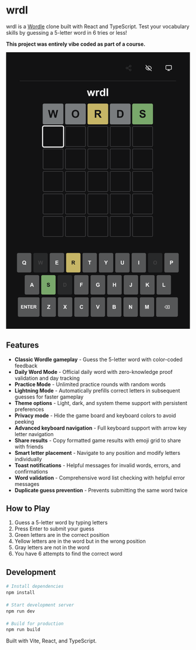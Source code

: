 # wrdl

wrdl is a [Wordle](https://www.nytimes.com/games/wordle/index.html) clone built with React and TypeScript. Test your vocabulary skills by guessing a 5-letter word in 6 tries or less!

**This project was entirely vibe coded as part of a course.**

![alt text](public/preview.png)

## Features

- **Classic Wordle gameplay** - Guess the 5-letter word with color-coded feedback
- **Daily Word Mode** - Official daily word with zero-knowledge proof validation and day tracking
- **Practice Mode** - Unlimited practice rounds with random words
- **Lightning Mode** - Automatically prefills correct letters in subsequent guesses for faster gameplay
- **Theme options** - Light, dark, and system theme support with persistent preferences
- **Privacy mode** - Hide the game board and keyboard colors to avoid peeking
- **Advanced keyboard navigation** - Full keyboard support with arrow key letter navigation
- **Share results** - Copy formatted game results with emoji grid to share with friends
- **Smart letter placement** - Navigate to any position and modify letters individually
- **Toast notifications** - Helpful messages for invalid words, errors, and confirmations
- **Word validation** - Comprehensive word list checking with helpful error messages
- **Duplicate guess prevention** - Prevents submitting the same word twice

## How to Play

1. Guess a 5-letter word by typing letters
2. Press Enter to submit your guess
3. Green letters are in the correct position
4. Yellow letters are in the word but in the wrong position
5. Gray letters are not in the word
6. You have 6 attempts to find the correct word

## Development

```bash
# Install dependencies
npm install

# Start development server
npm run dev

# Build for production
npm run build
```

Built with Vite, React, and TypeScript.
